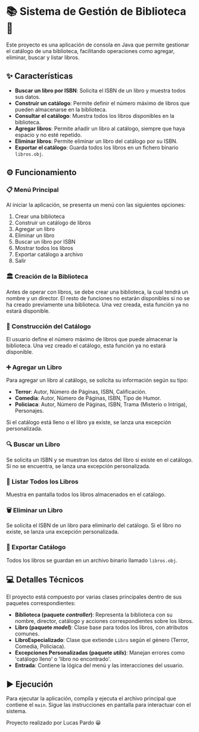 # 📚 Sistema de Gestión de Biblioteca 📖

Este proyecto es una aplicación de consola en Java que permite gestionar el catálogo de una biblioteca, facilitando operaciones como agregar, eliminar, buscar y listar libros.

## ✨ Características

- **Buscar un libro por ISBN**: Solicita el ISBN de un libro y muestra todos sus datos.
- **Construir un catálogo**: Permite definir el número máximo de libros que pueden almacenarse en la biblioteca.
- **Consultar el catálogo**: Muestra todos los libros disponibles en la biblioteca.
- **Agregar libros**: Permite añadir un libro al catálogo, siempre que haya espacio y no esté repetido.
- **Eliminar libros**: Permite eliminar un libro del catálogo por su ISBN.
- **Exportar el catálogo**: Guarda todos los libros en un fichero binario `libros.obj`.

## ⚙️ Funcionamiento

### 📋 Menú Principal

Al iniciar la aplicación, se presenta un menú con las siguientes opciones:

1. Crear una biblioteca
2. Construir un catálogo de libros
3. Agregar un libro
4. Eliminar un libro
5. Buscar un libro por ISBN
6. Mostrar todos los libros
7. Exportar catálogo a archivo
8. Salir

### 🏛️ Creación de la Biblioteca

Antes de operar con libros, se debe crear una biblioteca, la cual tendrá un nombre y un director. El resto de funciones no estarán disponibles si no se ha creado previamente una biblioteca. Una vez creada, esta función ya no estará disponible.

### 📖 Construcción del Catálogo

El usuario define el número máximo de libros que puede almacenar la biblioteca. Una vez creado el catálogo, esta función ya no estará disponible.

### ➕ Agregar un Libro

Para agregar un libro al catálogo, se solicita su información según su tipo:

- **Terror**: Autor, Número de Páginas, ISBN, Calificación.
- **Comedia**: Autor, Número de Páginas, ISBN, Tipo de Humor.
- **Policiaca**: Autor, Número de Páginas, ISBN, Trama (Misterio o Intriga), Personajes.

Si el catálogo está lleno o el libro ya existe, se lanza una excepción personalizada.

### 🔍 Buscar un Libro

Se solicita un ISBN y se muestran los datos del libro si existe en el catálogo. Si no se encuentra, se lanza una excepción personalizada.

### 📜 Listar Todos los Libros

Muestra en pantalla todos los libros almacenados en el catálogo.

### 🗑️ Eliminar un Libro

Se solicita el ISBN de un libro para eliminarlo del catálogo. Si el libro no existe, se lanza una excepción personalizada.

### 💾 Exportar Catálogo

Todos los libros se guardan en un archivo binario llamado `libros.obj`.

## 💻 Detalles Técnicos

El proyecto está compuesto por varias clases principales dentro de sus paquetes correspondientes:

- **Biblioteca (paquete _controller_)**: Representa la biblioteca con su nombre, director, catálogo y acciones correspondientes sobre los libros.
- **Libro (paquete _model_)**: Clase base para todos los libros, con atributos comunes.
- **LibroEspecializado**: Clase que extiende `Libro` según el género (Terror, Comedia, Policiaca).
- **Excepciones Personalizadas (paquete _utils_)**: Manejan errores como 'catálogo lleno' o 'libro no encontrado'.
- **Entrada**: Contiene la lógica del menú y las interacciones del usuario.

## ▶️ Ejecución

Para ejecutar la aplicación, compila y ejecuta el archivo principal que contiene el `main`. Sigue las instrucciones en pantalla para interactuar con el sistema.

Proyecto realizado por Lucas Pardo 😀
